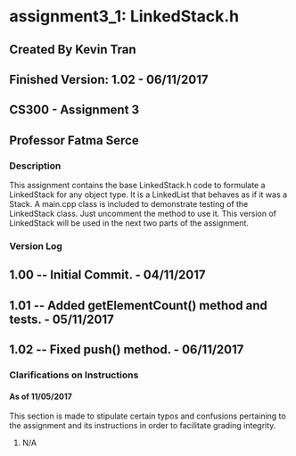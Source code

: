 # assignment3_1: LinkedStack.h
## Created By Kevin Tran
## Finished Version: 1.02 - 06/11/2017
## CS300 - Assignment 3
## Professor Fatma Serce

### Description
This assignment contains the base LinkedStack.h code to formulate a LinkedStack 
for any object type. It is a LinkedList that behaves as if it was a Stack. A 
main.cpp class is included to demonstrate testing of the LinkedStack class. Just
uncomment the method to use it. This version of LinkedStack will be used in the 
next two parts of the assignment. 

### Version Log
## 1.00 -- Initial Commit. - 04/11/2017
## 1.01 -- Added getElementCount() method and tests. - 05/11/2017
## 1.02 -- Fixed push() method. - 06/11/2017

### Clarifications on Instructions
#### As of 11/05/2017
This section is made to stipulate certain typos and confusions pertaining to the
assignment and its instructions in 
order to facilitate grading integrity. 

1. N/A
